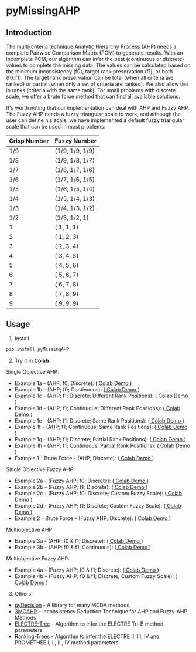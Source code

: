 # pyMissingAHP

## Introduction
The multi-criteria technique Analytic Hierarchy Process (AHP) needs a complete Pairwise Comparison Matrix (PCM) to generate results. With an incomplete PCM, our algorithm can infer the best (continuous or discrete) values to complete the missing data. The values can be calculated based on the minimum inconsistency (f0), target rank preservation (f1), or both (f0_f1). The target rank preservation can be total (when all criteria are ranked) or partial (when only a set of criteria are ranked). We also allow ties in ranks (criteria with the same rank). For small problems with discrete scale, we offer a brute force method that can find all available solutions.

It's worth noting that our implementation can deal with AHP and Fuzzy AHP. The Fuzzy AHP needs a fuzzy triangular scale to work, and although the user can define his scale, we have implemented a default fuzzy triangular scale that can be used in most problems: 


| Crisp Number |   Fuzzy Number  | 
|--------------|-----------------|
|     1/9      | (1/9, 1/9, 1/9) |
|     1/8      | (1/9, 1/8, 1/7) |
|     1/7      | (1/8, 1/7, 1/6) |
|     1/6      | (1/7, 1/6, 1/5) |
|     1/5      | (1/6, 1/5, 1/4) |
|     1/4      | (1/5, 1/4, 1/3) |
|     1/3      | (1/4, 1/3, 1/2) |
|     1/2      | (1/3, 1/2,   1) |
|       1      | (  1,   1,   1) |
|       2      | (  1,   2,   3) |
|       3      | (  2,   3,   4) |
|       4      | (  3,   4,   5) |
|       5      | (  4,   5,   6) |
|       6      | (  5,   6,   7) |
|       7      | (  6,   7,   8) |
|       8      | (  7,   8,   9) |
|       9      | (  9,   9,   9) |


## Usage
1. Install

```bash
pip install pyMissingAHP
```

2. Try it in **Colab**:

Single Objective AHP: 
- Example 1a - (AHP; f0; Discrete): ([ Colab Demo ](https://colab.research.google.com/drive/11FoDq0i5WGY7IH1Kxf7FBboWGAk6Mw9A?usp=sharing))
- Example 1b - (AHP; f0; Continuous): ([ Colab Demo ](https://colab.research.google.com/drive/1Jebj8Dqzm96DAmabF_i1RrS-d_-Au_YI?usp=sharing))
- Example 1c - (AHP; f1; Discrete; Different Rank Positions): ([ Colab Demo ](https://colab.research.google.com/drive/1n9hcYCW85bK5qU_LpNyZcaTalSnvT-de?usp=sharing))
- Example 1d - (AHP; f1; Continuous; Different Rank Positions): ([ Colab Demo ](https://colab.research.google.com/drive/1kB3nJl4jlSWUoviKZXblqMgIJk8iz_VA?usp=sharing))
- Example 1e - (AHP; f1; Discrete; Same Rank Positions): ([ Colab Demo ](https://colab.research.google.com/drive/1D6ae7wgcZg-yNFr_gj5pmxEriL-oG09X?usp=sharing))
- Example 1f - (AHP; f1; Continuous; Same Rank Positions): ([ Colab Demo ](https://colab.research.google.com/drive/1-wMDIPN4ZRgWX3JpyltUjpI8xiR-BKlh?usp=sharing))
- Example 1g - (AHP; f1; Discrete; Partial Rank Positions): ([ Colab Demo ](https://colab.research.google.com/drive/1LScLnOoSFI4FMR5qMRuyykwIcnj_S2lU?usp=sharing))
- Example 1h - (AHP; f1; Continuous; Partial Rank Positions): ([ Colab Demo ](https://colab.research.google.com/drive/1QjqU3uo0pnW4CuyTTmnaEyElpRdfDiE6?usp=sharing))
- Example 1  -  Brute Force - (AHP; Discrete): ([ Colab Demo ](https://colab.research.google.com/drive/1y1tycNbDFxFYiSb3_BrHmP2dUnOOHIqG?usp=sharing))

Single Objective Fuzzy AHP: 
- Example 2a - (Fuzzy AHP; f0; Discrete): ([ Colab Demo ](https://colab.research.google.com/drive/1aBEP7lYbSvpHJxJGxYrg4QS4na8Jk49f?usp=sharing))
- Example 2b - (Fuzzy AHP; f1; Discrete): ([ Colab Demo ](https://colab.research.google.com/drive/18aeD00Q2jmc_P6QSHGjuEKDUKeEoIiq4?usp=sharing))
- Example 2c - (Fuzzy AHP; f0; Discrete; Custom Fuzzy Scale): ([ Colab Demo ](https://colab.research.google.com/drive/1vPBq4CzNXS503W-ANdW8-WYacdDgSOVr?usp=sharing))
- Example 2d - (Fuzzy AHP; f1; Discrete; Custom Fuzzy Scale): ([ Colab Demo ](https://colab.research.google.com/drive/1sfpmhM7U3xvSKfGlbRlVNKhSszN4vAA4?usp=sharing))
- Example 2  -  Brute Force - (Fuzzy AHP; Discrete): ([ Colab Demo ](https://colab.research.google.com/drive/1FmhWnZw3SA7sCGxLYLK6-ISsrYX9kEZU?usp=sharing))

Multiobjective AHP:
- Example 3a - (AHP; f0 & f1; Discrete): ([ Colab Demo ](https://colab.research.google.com/drive/1kDo5Ur0_xK2LzGmDOPd0kLjwQwuOKezE?usp=sharing))
- Example 3b - (AHP; f0 & f1; Continuous): ([ Colab Demo ](https://colab.research.google.com/drive/1IwRxyxHXMEAAdDPSTr6yy8otEkv7l3kW?usp=sharing))

Multiobjective Fuzzy AHP:
- Example 4a - (Fuzzy AHP; f0 & f1; Discrete): ([ Colab Demo ](https://colab.research.google.com/drive/1_zRxMOmGgoEoiddF94383OHYq_ztF0nT?usp=sharing))
- Example 4b - (Fuzzy AHP; f0 & f1; Discrete; Custom Fuzzy Scale): ([ Colab Demo ](https://colab.research.google.com/drive/1Jn6KElsYwN6W9IXR4XbBDy2AW6JYoh9t?usp=sharing))

3. Others

- [pyDecision](https://github.com/Valdecy/pyDecision) - A library for many MCDA methods
- [3MOAHP](https://github.com/Valdecy/Method_3MOAHP) - Inconsistency Reduction Technique for AHP and Fuzzy-AHP Methods
- [ELECTRE-Tree](https://github.com/Valdecy/ELECTRE-Tree) - Algorithm to infer the ELECTRE Tri-B method parameters
- [Ranking-Trees](https://github.com/Valdecy/Ranking-Trees) - Algorithm to infer the ELECTRE II, III, IV and PROMETHEE I, II, III, IV method parameters
